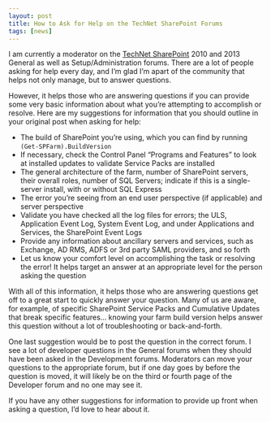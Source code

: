 ```yaml
---
layout: post
title: How to Ask for Help on the TechNet SharePoint Forums
tags: [news]
---
```


I am currently a moderator on the [TechNet SharePoint](http://social.technet.microsoft.com/Forums/en-US/home?category=sharepoint) 2010 and 2013 General as well as Setup/Administration forums.  There are a lot of people asking for help every day, and I’m glad I’m apart of the community that helps not only manage, but to answer questions.

However, it helps those who are answering questions if you can provide some very basic information about what you’re attempting to accomplish or resolve.  Here are my suggestions for information that you should outline in your original post when asking for help:

* The build of SharePoint you’re using, which you can find by running `(Get-SPFarm).BuildVersion`
* If necessary, check the Control Panel “Programs and Features” to look at installed updates to validate Service Packs are installed
* The general architecture of the farm, number of SharePoint servers, their overall roles, number of SQL Servers; indicate if this is a single-server install, with or without SQL Express
* The error you’re seeing from an end user perspective (if applicable) and server perspective
* Validate you have checked all the log files for errors; the ULS, Application Event Log, System Event Log, and under Applications and Services, the SharePoint Event Logs
* Provide any information about ancillary servers and services, such as Exchange, AD RMS, ADFS or 3rd party SAML providers, and so forth
* Let us know your comfort level on accomplishing the task or resolving the error!  It helps target an answer at an appropriate level for the person asking the question

With all of this information, it helps those who are answering questions get off to a great start to quickly answer your question.  Many of us are aware, for example, of specific SharePoint Service Packs and Cumulative Updates that break specific features… knowing your farm build version helps answer this question without a lot of troubleshooting or back-and-forth.

One last suggestion would be to post the question in the correct forum.  I see a lot of developer questions in the General forums when they should have been asked in the Development forums.  Moderators can move your questions to the appropriate forum, but if one day goes by before the question is moved, it will likely be on the third or fourth page of the Developer forum and no one may see it.

If you have any other suggestions for information to provide up front when asking a question, I’d love to hear about it.